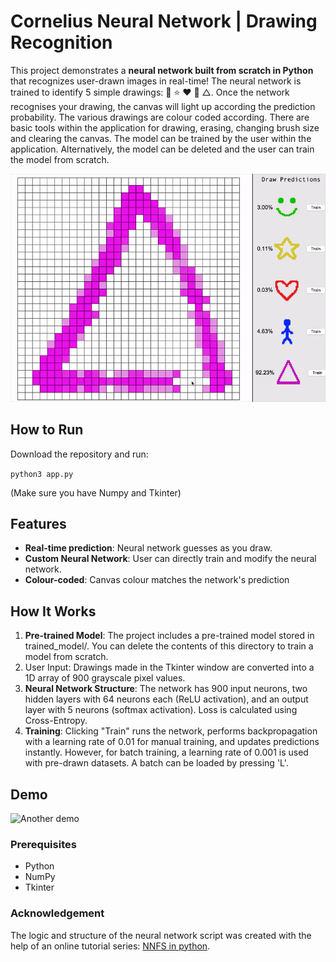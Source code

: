 # Cornelius Neural Network | Drawing Recognition

This project demonstrates a **neural network built from scratch in Python** that recognizes user-drawn images in real-time! The neural network is trained to identify 5 simple drawings: 🙂 ⭐️ ❤️ 🧍 △. Once the network recognises your drawing, the canvas will light up according the prediction probability. The various drawings are colour coded according. There are basic tools within the application for drawing, erasing, changing brush size and clearing the canvas.
The model can be trained by the user within the application. Alternatively, the model can be deleted and the user can train the model from scratch.

![Demo](images/demo1.gif)

## How to Run
Download the repository and run:

```python3 app.py```

(Make sure you have Numpy and Tkinter)

## Features
- **Real-time prediction**: Neural network guesses as you draw.
- **Custom Neural Network**: User can directly train and modify the neural network.
- **Colour-coded**: Canvas colour matches the network's prediction

## How It Works
1. **Pre-trained Model**: The project includes a pre-trained model stored in trained_model/. You can delete the contents of this directory to train a model from scratch.
2. User Input: Drawings made in the Tkinter window are converted into a 1D array of 900 grayscale pixel values.
3. **Neural Network Structure**: The network has 900 input neurons, two hidden layers with 64 neurons each (ReLU activation), and an output layer with 5 neurons (softmax activation). Loss is calculated using Cross-Entropy.
4. **Training**: Clicking "Train" runs the network, performs backpropagation with a learning rate of 0.01 for manual training, and updates predictions instantly. However, for batch training, a learning rate of 0.001 is used with pre-drawn datasets. A batch can be loaded by pressing 'L'.

## Demo
![Another demo](images/demo2.gif)

### Prerequisites
- Python
- NumPy
- Tkinter

### Acknowledgement
The logic and structure of the neural network script was created with the help of an online tutorial series: [NNFS in python](https://www.youtube.com/playlist?list=PLQVvvaa0QuDcjD5BAw2DxE6OF2tius3V3). 
